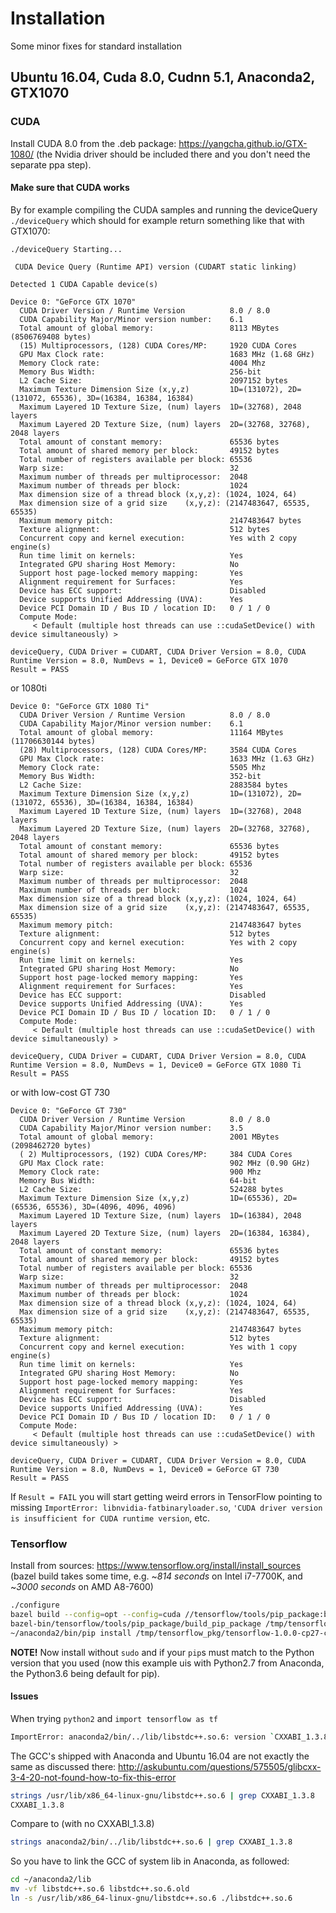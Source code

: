 # Installation

Some minor fixes for standard installation

## Ubuntu 16.04, Cuda 8.0, Cudnn 5.1, Anaconda2, GTX1070

### CUDA

Install CUDA 8.0 from the .deb package: https://yangcha.github.io/GTX-1080/ (the Nvidia driver should be included there and you don't need the separate ppa step).

#### Make sure that CUDA works

By for example compiling the CUDA samples and running the deviceQuery `./deviceQuery` which should for example return something like that with GTX1070:

```
./deviceQuery Starting...

 CUDA Device Query (Runtime API) version (CUDART static linking)

Detected 1 CUDA Capable device(s)

Device 0: "GeForce GTX 1070"
  CUDA Driver Version / Runtime Version          8.0 / 8.0
  CUDA Capability Major/Minor version number:    6.1
  Total amount of global memory:                 8113 MBytes (8506769408 bytes)
  (15) Multiprocessors, (128) CUDA Cores/MP:     1920 CUDA Cores
  GPU Max Clock rate:                            1683 MHz (1.68 GHz)
  Memory Clock rate:                             4004 Mhz
  Memory Bus Width:                              256-bit
  L2 Cache Size:                                 2097152 bytes
  Maximum Texture Dimension Size (x,y,z)         1D=(131072), 2D=(131072, 65536), 3D=(16384, 16384, 16384)
  Maximum Layered 1D Texture Size, (num) layers  1D=(32768), 2048 layers
  Maximum Layered 2D Texture Size, (num) layers  2D=(32768, 32768), 2048 layers
  Total amount of constant memory:               65536 bytes
  Total amount of shared memory per block:       49152 bytes
  Total number of registers available per block: 65536
  Warp size:                                     32
  Maximum number of threads per multiprocessor:  2048
  Maximum number of threads per block:           1024
  Max dimension size of a thread block (x,y,z): (1024, 1024, 64)
  Max dimension size of a grid size    (x,y,z): (2147483647, 65535, 65535)
  Maximum memory pitch:                          2147483647 bytes
  Texture alignment:                             512 bytes
  Concurrent copy and kernel execution:          Yes with 2 copy engine(s)
  Run time limit on kernels:                     Yes
  Integrated GPU sharing Host Memory:            No
  Support host page-locked memory mapping:       Yes
  Alignment requirement for Surfaces:            Yes
  Device has ECC support:                        Disabled
  Device supports Unified Addressing (UVA):      Yes
  Device PCI Domain ID / Bus ID / location ID:   0 / 1 / 0
  Compute Mode:
     < Default (multiple host threads can use ::cudaSetDevice() with device simultaneously) >

deviceQuery, CUDA Driver = CUDART, CUDA Driver Version = 8.0, CUDA Runtime Version = 8.0, NumDevs = 1, Device0 = GeForce GTX 1070
Result = PASS
```

or 1080ti

```
Device 0: "GeForce GTX 1080 Ti"
  CUDA Driver Version / Runtime Version          8.0 / 8.0
  CUDA Capability Major/Minor version number:    6.1
  Total amount of global memory:                 11164 MBytes (11706630144 bytes)
  (28) Multiprocessors, (128) CUDA Cores/MP:     3584 CUDA Cores
  GPU Max Clock rate:                            1633 MHz (1.63 GHz)
  Memory Clock rate:                             5505 Mhz
  Memory Bus Width:                              352-bit
  L2 Cache Size:                                 2883584 bytes
  Maximum Texture Dimension Size (x,y,z)         1D=(131072), 2D=(131072, 65536), 3D=(16384, 16384, 16384)
  Maximum Layered 1D Texture Size, (num) layers  1D=(32768), 2048 layers
  Maximum Layered 2D Texture Size, (num) layers  2D=(32768, 32768), 2048 layers
  Total amount of constant memory:               65536 bytes
  Total amount of shared memory per block:       49152 bytes
  Total number of registers available per block: 65536
  Warp size:                                     32
  Maximum number of threads per multiprocessor:  2048
  Maximum number of threads per block:           1024
  Max dimension size of a thread block (x,y,z): (1024, 1024, 64)
  Max dimension size of a grid size    (x,y,z): (2147483647, 65535, 65535)
  Maximum memory pitch:                          2147483647 bytes
  Texture alignment:                             512 bytes
  Concurrent copy and kernel execution:          Yes with 2 copy engine(s)
  Run time limit on kernels:                     Yes
  Integrated GPU sharing Host Memory:            No
  Support host page-locked memory mapping:       Yes
  Alignment requirement for Surfaces:            Yes
  Device has ECC support:                        Disabled
  Device supports Unified Addressing (UVA):      Yes
  Device PCI Domain ID / Bus ID / location ID:   0 / 1 / 0
  Compute Mode:
     < Default (multiple host threads can use ::cudaSetDevice() with device simultaneously) >

deviceQuery, CUDA Driver = CUDART, CUDA Driver Version = 8.0, CUDA Runtime Version = 8.0, NumDevs = 1, Device0 = GeForce GTX 1080 Ti
Result = PASS

```

or with low-cost GT 730 

```
Device 0: "GeForce GT 730"
  CUDA Driver Version / Runtime Version          8.0 / 8.0
  CUDA Capability Major/Minor version number:    3.5
  Total amount of global memory:                 2001 MBytes (2098462720 bytes)
  ( 2) Multiprocessors, (192) CUDA Cores/MP:     384 CUDA Cores
  GPU Max Clock rate:                            902 MHz (0.90 GHz)
  Memory Clock rate:                             900 Mhz
  Memory Bus Width:                              64-bit
  L2 Cache Size:                                 524288 bytes
  Maximum Texture Dimension Size (x,y,z)         1D=(65536), 2D=(65536, 65536), 3D=(4096, 4096, 4096)
  Maximum Layered 1D Texture Size, (num) layers  1D=(16384), 2048 layers
  Maximum Layered 2D Texture Size, (num) layers  2D=(16384, 16384), 2048 layers
  Total amount of constant memory:               65536 bytes
  Total amount of shared memory per block:       49152 bytes
  Total number of registers available per block: 65536
  Warp size:                                     32
  Maximum number of threads per multiprocessor:  2048
  Maximum number of threads per block:           1024
  Max dimension size of a thread block (x,y,z): (1024, 1024, 64)
  Max dimension size of a grid size    (x,y,z): (2147483647, 65535, 65535)
  Maximum memory pitch:                          2147483647 bytes
  Texture alignment:                             512 bytes
  Concurrent copy and kernel execution:          Yes with 1 copy engine(s)
  Run time limit on kernels:                     Yes
  Integrated GPU sharing Host Memory:            No
  Support host page-locked memory mapping:       Yes
  Alignment requirement for Surfaces:            Yes
  Device has ECC support:                        Disabled
  Device supports Unified Addressing (UVA):      Yes
  Device PCI Domain ID / Bus ID / location ID:   0 / 1 / 0
  Compute Mode:
     < Default (multiple host threads can use ::cudaSetDevice() with device simultaneously) >

deviceQuery, CUDA Driver = CUDART, CUDA Driver Version = 8.0, CUDA Runtime Version = 8.0, NumDevs = 1, Device0 = GeForce GT 730
Result = PASS
```


If `Result = FAIL` you will start getting weird errors in TensorFlow pointing to missing `ImportError: libnvidia-fatbinaryloader.so`, `'CUDA driver version is insufficient for CUDA runtime version`, etc.

### Tensorflow

Install from sources:
https://www.tensorflow.org/install/install_sources (bazel build takes some time, e.g. ~*814 seconds* on Intel i7-7700K, and ~*3000 seconds* on AMD A8-7600)

```bash
./configure 
bazel build --config=opt --config=cuda //tensorflow/tools/pip_package:build_pip_package 
bazel-bin/tensorflow/tools/pip_package/build_pip_package /tmp/tensorflow_pkg
~/anaconda2/bin/pip install /tmp/tensorflow_pkg/tensorflow-1.0.0-cp27-cp27mu-linux_x86_64.whl 
```
**NOTE!** Now install without `sudo` and if your `pip`s must match to the Python version that you used (now this example uis with Python2.7 from Anaconda, the Python3.6 being default for pip).

#### Issues

When trying `python2` and `import tensorflow as tf`

```bash
ImportError: anaconda2/bin/../lib/libstdc++.so.6: version `CXXABI_1.3.8' not found (required by anaconda2/lib/python2.7/site-packages/tensorflow/python/_pywrap_tensorflow.so)
```

The GCC's shipped with Anaconda and Ubuntu 16.04 are not exactly the same as discussed there: http://askubuntu.com/questions/575505/glibcxx-3-4-20-not-found-how-to-fix-this-error

```bash
strings /usr/lib/x86_64-linux-gnu/libstdc++.so.6 | grep CXXABI_1.3.8
CXXABI_1.3.8
```

Compare to (with no CXXABI_1.3.8)

```bash
strings anaconda2/bin/../lib/libstdc++.so.6 | grep CXXABI_1.3.8
```

So you have to link the GCC of system lib in Anaconda, as followed:

```bash
cd ~/anaconda2/lib
mv -vf libstdc++.so.6 libstdc++.so.6.old
ln -s /usr/lib/x86_64-linux-gnu/libstdc++.so.6 ./libstdc++.so.6
```

